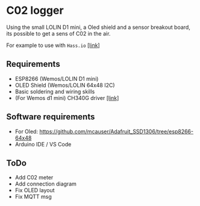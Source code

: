 # C02 logger

Using the small LOLIN D1 mini, a Oled shield and a sensor breakout board, its possible to get a sens of C02 in the air.

For example to use with `Hass.io` [[link]](https://www.home-assistant.io/)

## Requirements 
* ESP8266 (Wemos/LOLIN D1 mini)
* OLED Shield (Wemos/LOLIN 64x48 I2C)
* Basic soldering and wiring skills
* (For Wemos d1 mini) CH340G driver [[link]](https://wiki.wemos.cc/downloads)

## Software requirements 
* For Oled: https://github.com/mcauser/Adafruit_SSD1306/tree/esp8266-64x48
* Arduino IDE / VS Code

## ToDo
* Add C02 meter
* Add connection diagram
* Fix OLED layout
* Fix MQTT msg
